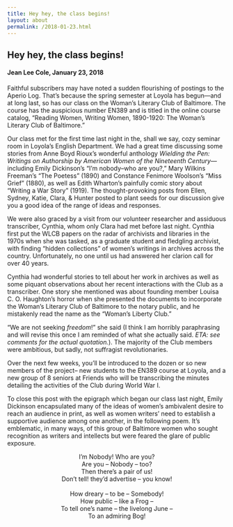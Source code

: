 ```yaml
---
title: Hey hey, the class begins!
layout: about
permalink: /2018-01-23.html
---
```


## Hey hey, the class begins!
#### Jean Lee Cole, January 23, 2018

Faithful subscribers may have noted a sudden flourishing of postings to the Aperio Log. That’s because the spring semester at Loyola has begun—and at long last, so has our class on the Woman’s Literary Club of Baltimore. The course has the auspicious number EN389 and is titled in the online course catalog, “Reading Women, Writing Women, 1890-1920: The Woman’s Literary Club of Baltimore.”

Our class met for the first time last night in the, shall we say, cozy seminar room in Loyola’s English Department. We had a great time discussing some stories from Anne Boyd Rioux’s wonderful anthology *Wielding the Pen: Writings on Authorship by American Women of the Nineteenth Century*—including Emily Dickinson’s “I’m nobody–who are you?,” Mary Wilkins Freeman’s “The Poetess” (1890) and Constance Fenimore Woolson’s “Miss Grief” (1880), as well as Edith Wharton’s painfully comic story about “Writing a War Story” (1919). The thought-provoking posts from Ellen, Sydney, Katie, Clara, & Hunter posted to plant seeds for our discussion give you a good idea of the range of ideas and responses.

We were also graced by a visit from our volunteer researcher and assiduous transcriber, Cynthia, whom only Clara had met before last night. Cynthia first put the WLCB papers on the radar of archivists and libraries in the 1970s when she was tasked, as a graduate student and fledgling archivist, with finding “hidden collections” of women’s writings in archives across the country. Unfortunately, no one until us had answered her clarion call for over 40 years.

Cynthia had wonderful stories to tell about her work in archives as well as some piquant observations about her recent interactions with the Club as a transcriber. One story she mentioned was about founding member Louisa C. O. Haughton’s horror when she presented the documents to incorporate the Woman’s Literary Club of Baltimore to the notary public, and he mistakenly read the name as the “Woman’s Liberty Club.”

“We are not seeking *freedom*!” she said (I think I am horribly paraphrasing and will revise this once I am reminded of what she actually said. *ETA: see comments for the actual quotation.*). The majority of the Club members were ambitious, but sadly, not suffragist revolutionaries.

Over the next few weeks, you’ll be introduced to the dozen or so new members of the project– new students to the EN389 course at Loyola, and a new group of 8 seniors at Friends who will be transcribing the minutes detailing the activities of the Club during World War I.

To close this post with the epigraph which began our class last night, Emily Dickinson encapsulated many of the ideas of women’s ambivalent desire to reach an audience in print, as well as women writers’ need to establish a supportive audience among one another, in the following poem. It’s emblematic, in many ways, of this group of Baltimore women who sought recognition as writers and intellects but were feared the glare of public exposure.

<p style="text-align:center;"> I’m Nobody! Who are you?<br/>
Are you – Nobody – too?<br/>
Then there’s a pair of us!<br/>
Don’t tell! they’d advertise – you know!<br/>
<br/>
How dreary – to be – Somebody!<br/>
How public – like a Frog –<br/>
To tell one’s name – the livelong June –<br/>
To an admiring Bog!</p>